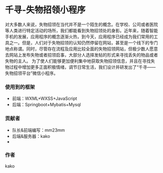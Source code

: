 # 千寻-失物招领小程序
对大多数人来说，失物招领在当代并不是一个陌生的概念。在学校、公司或者医院等人类进行特定活动的场所，我们都能看到失物招领处的身影。近年来，随着智能手机的发展，应用程序的概念逐渐火热，到今天，应用程序已经成为我们常用的工具之一。但是，人们对于失物招领的认知仍然停留在网站，甚至是一个线下的专门地点称谓。同时，尽管存在流程及应用比较全面的失物招领网站，但极少数人愿意去网站上发布失物或者招领启事，大部分人选择发帖的形式来寻找丢失的物品或者失物的主人。
为了使人们能够更加便利集中地获取失物招领信息，并且在寻找失物过程中增加更多正面积极情绪，调节日常生活，我们设计并研发出了“千寻——失物招领平台”微信小程序。
### 使用到的框架
- 前端：WXML+WXSS+JavaScript
- 后端：Springboot+Mybatis+Mysql
### 贡献者
- 队长&前端编写：mm23mm
- 后端&服务器：kako
- 
### 作者
kako
